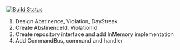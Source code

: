 [![Build Status](https://travis-ci.org/borNfreee/SimpleHabits.svg?branch=master)](https://travis-ci.org/borNfreee/SimpleHabits)

1. Design Abstinence, Violation, DayStreak
2. Create AbstinenceId, ViolationId
3. Create repository interface and add InMemory implementation
4. Add CommandBus, command and handler
